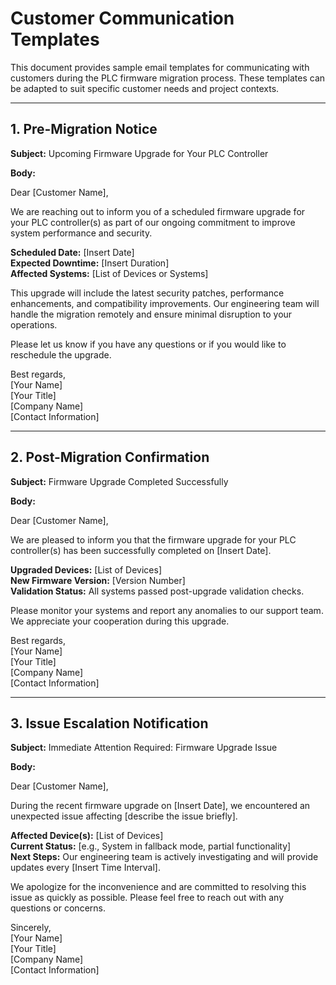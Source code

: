 # Customer Communication Templates

This document provides sample email templates for communicating with customers during the PLC firmware migration process. These templates can be adapted to suit specific customer needs and project contexts.

---

## 1. Pre-Migration Notice

**Subject:** Upcoming Firmware Upgrade for Your PLC Controller

**Body:**

Dear [Customer Name],

We are reaching out to inform you of a scheduled firmware upgrade for your PLC controller(s) as part of our ongoing commitment to improve system performance and security.

**Scheduled Date:** [Insert Date]  
**Expected Downtime:** [Insert Duration]  
**Affected Systems:** [List of Devices or Systems]

This upgrade will include the latest security patches, performance enhancements, and compatibility improvements. Our engineering team will handle the migration remotely and ensure minimal disruption to your operations.

Please let us know if you have any questions or if you would like to reschedule the upgrade.

Best regards,  
[Your Name]  
[Your Title]  
[Company Name]  
[Contact Information]

---

## 2. Post-Migration Confirmation

**Subject:** Firmware Upgrade Completed Successfully

**Body:**

Dear [Customer Name],

We are pleased to inform you that the firmware upgrade for your PLC controller(s) has been successfully completed on [Insert Date].

**Upgraded Devices:** [List of Devices]  
**New Firmware Version:** [Version Number]  
**Validation Status:** All systems passed post-upgrade validation checks.

Please monitor your systems and report any anomalies to our support team. We appreciate your cooperation during this upgrade.

Best regards,  
[Your Name]  
[Your Title]  
[Company Name]  
[Contact Information]

---

## 3. Issue Escalation Notification

**Subject:** Immediate Attention Required: Firmware Upgrade Issue

**Body:**

Dear [Customer Name],

During the recent firmware upgrade on [Insert Date], we encountered an unexpected issue affecting [describe the issue briefly].

**Affected Device(s):** [List of Devices]  
**Current Status:** [e.g., System in fallback mode, partial functionality]  
**Next Steps:** Our engineering team is actively investigating and will provide updates every [Insert Time Interval].

We apologize for the inconvenience and are committed to resolving this issue as quickly as possible. Please feel free to reach out with any questions or concerns.

Sincerely,  
[Your Name]  
[Your Title]  
[Company Name]  
[Contact Information]
